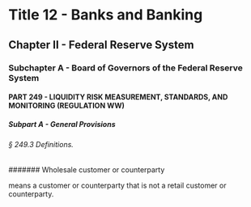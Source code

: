 
# Title 12 - Banks and Banking
## Chapter II - Federal Reserve System
### Subchapter A - Board of Governors of the Federal Reserve System
#### PART 249 - LIQUIDITY RISK MEASUREMENT, STANDARDS, AND MONITORING (REGULATION WW)
##### Subpart A - General Provisions
###### § 249.3 Definitions.
####### Wholesale customer or counterparty

means a customer or counterparty that is not a retail customer or counterparty.
